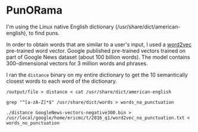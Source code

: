 # PunORama

I'm using the Linux native English dictionary (/usr/share/dict/american-english), to find puns.

In order to obtain words that are similar to a user's input, I used a [word2vec](https://code.google.com/archive/p/word2vec/) pre-trained word vector. Google published pre-trained vectors trained on part of Google News dataset (about 100 billion words). The model contains 300-dimensional vectors for 3 million words and phrases.

I ran the `distance` binary on my entire dictionary to get the 10 semantically closest words to each word of the dictionary.

`/output/file > distance < cat /usr/share/dict/american-english`

`grep "^[a-zA-Z]*$" /usr/share/dict/words > words_no_punctuation`

`./distance GoogleNews-vectors-negative300.bin > /usr/local/google/home/ericmc/t/2016_q1/word2vec_no_punctuation.txt < words_no_punctuation`